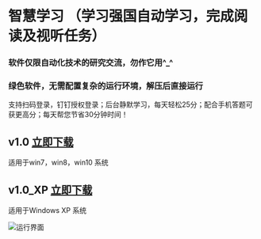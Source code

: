 # 智慧学习 （学习强国自动学习，完成阅读及视听任务）
### 软件仅限自动化技术的研究交流，勿作它用^_^
### 绿色软件，无需配置复杂的运行环境，解压后直接运行

支持扫码登录，钉钉授权登录；后台静默学习，每天轻松25分；配合手机答题可获更高分；每天帮您节省30分钟时间！

## v1.0  [立即下载](http://aiyotu.xyz/智慧学习v1.0.rar)
适用于win7，win8，win10 系统

## v1.0_XP  [立即下载](http://aiyotu.xyz/智慧学习v1.0_XP版.rar)
适用于Windows XP 系统

![运行界面](http://aiyotu.xyz/docs/ui.gif)
